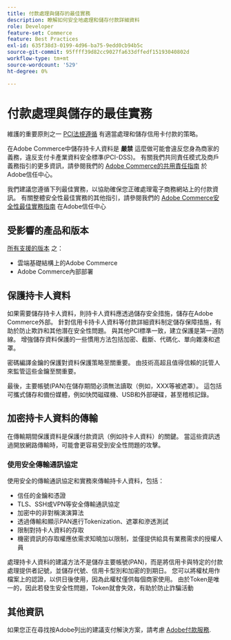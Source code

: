 ```yaml
---
title: 付款處理與儲存的最佳實務
description: 瞭解如何安全地處理和儲存付款詳細資料
role: Developer
feature-set: Commerce
feature: Best Practices
exl-id: 635f38d3-0199-4d96-ba75-9edd0cb94b5c
source-git-commit: 95ffff39d82cc9027fa633dffedf15193040802d
workflow-type: tm+mt
source-wordcount: '529'
ht-degree: 0%

---
```


# 付款處理與儲存的最佳實務

維護的重要原則之一 [PCI法規遵循](https://experienceleague.adobe.com/docs/commerce-admin/start/compliance/payments/compliance-pci.html) 有適當處理和儲存信用卡付款的策略。

在Adobe Commerce中儲存持卡人資料是 **嚴禁** 這麼做可能會違反您身為商家的義務，違反支付卡產業資料安全標準(PCI-DSS)。 有關我們共同責任模式及商戶義務指引的更多資訊，請參閱我們的 [Adobe Commerce的共用責任指南](https://www.adobe.com/content/dam/cc/en/trust-center/ungated/whitepapers/experience-cloud/adobe-commerce-shared-responsibility-guide.pdf) 於Adobe信任中心。

我們建議您遵循下列最佳實務，以協助確保您正確處理電子商務網站上的付款資訊。 有關整體安全性最佳實務的其他指引，請參閱我們的 [Adobe Commerce安全性最佳實務指南](https://www.adobe.com/content/dam/cc/en/trust-center/ungated/whitepapers/experience-cloud/adobe-commerce-best-practices-guide.pdf) 在Adobe信任中心

## 受影響的產品和版本

[所有支援的版本](../../../release/versions.md) 之：

* 雲端基礎結構上的Adobe Commerce
* Adobe Commerce內部部署

## 保護持卡人資料

如果需要儲存持卡人資料，則持卡人資料應透過儲存安全措施，儲存在Adobe Commerce外部。 針對信用卡持卡人資料等付款詳細資料制定儲存保障措施，有助於防止欺詐和其他潛在安全性問題。 與其他PCI標準一致，建立保護是第一道防線。 增強儲存資料保護的一些慣用方法包括加密、截斷、代碼化、單向雜湊和遮罩。

密碼編譯金鑰的保護對資料保護策略至關重要。 由技術高超且值得信賴的託管人來監管這些金鑰至關重要。

最後，主要帳號(PAN)在儲存期間必須無法讀取（例如，XXX等被遮罩）。 這包括可攜式儲存和備份媒體，例如快閃磁碟機、USB和外部硬碟，甚至稽核記錄。

## 加密持卡人資料的傳輸

在傳輸期間保護資料是保護付款資訊（例如持卡人資料）的關鍵。 當這些資訊透過開放網路傳輸時，可能會更容易受到安全性問題的攻擊。

### 使用安全傳輸通訊協定

使用安全的傳輸通訊協定和實務來傳輸持卡人資料，包括：

* 信任的金鑰和憑證
* TLS、SSH或VPN等安全傳輸通訊協定
* 加密中的非對稱演演算法
* 透過傳輸和顯示PAN進行Tokenization、遮罩和滲透測試
* 限制對持卡人資料的存取
* 機密資訊的存取權應依需求知曉加以限制，並僅提供給具有業務需求的授權人員

處理持卡人資料的建議方法不是儲存主要帳號(PAN)，而是將信用卡與特定的付款處理提供者記號，並儲存代號、信用卡型別和加密的到期日。 您可以將權杖用作檔案上的認證，以供日後使用，因為此權杖僅供每個商家使用。 由於Token是唯一的，因此若發生安全性問題，Token就會失效，有助於防止詐騙活動

## 其他資訊

如果您正在尋找按Adobe列出的建議支付解決方案，請考慮 [Adobe付款服務](https://experienceleague.adobe.com/docs/commerce-merchant-services/payment-services/overview.html).
